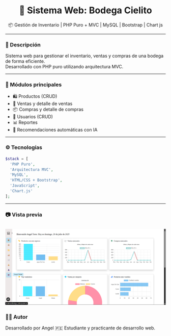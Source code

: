 <h1 align="center">🛒 Sistema Web: Bodega Cielito</h1>

<p align="center">
  📦 Gestión de Inventario | PHP Puro + MVC | MySQL | Bootstrap | Chart js
</p>

---

### 🚀 Descripción

Sistema web para gestionar el inventario, ventas y compras de una bodega de forma eficiente.  
Desarrollado con PHP puro utilizando arquitectura MVC.

---

### 📌 Módulos principales

- 🛍️ Productos (CRUD)
- 🧾 Ventas y detalle de ventas
- 📦 Compras y detalle de compras
- 👥 Usuarios (CRUD)
- 📊 Reportes
- 🧠 Recomendaciones automáticas con IA

---

### ⚙️ Tecnologías

```php
$stack = [
  'PHP Puro',
  'Arquitectura MVC',
  'MySQL',
  'HTML/CSS + Bootstrap',
  'JavaScript',
  'Chart.js'
];
```
---
### 📷 Vista previa

![Vista previa del sistema](https://raw.githubusercontent.com/GaelTech404/bodega_cielito/refs/heads/main/public/img/sistema_web.png)
---
### 🧑‍💻 Autor
Desarrollado por Angel 🇵🇪
Estudiante y practicante de desarrollo web.
